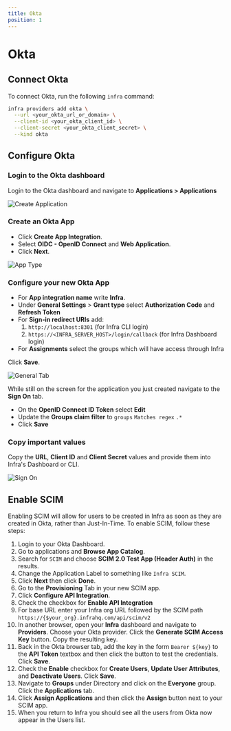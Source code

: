 ```yaml
---
title: Okta
position: 1
---
```


# Okta

## Connect Okta

To connect Okta, run the following `infra` command:

```bash
infra providers add okta \
  --url <your_okta_url_or_domain> \
  --client-id <your_okta_client_id> \
  --client-secret <your_okta_client_secret> \
  --kind okta
```

## Configure Okta

### Login to the Okta dashboard

Login to the Okta dashboard and navigate to **Applications > Applications**

![Create Application](../../images/okta-setup/connect-users-okta-okta1.png)

### Create an Okta App

- Click **Create App Integration**.
- Select **OIDC - OpenID Connect** and **Web Application**.
- Click **Next**.

![App Type](../../images/okta-setup/connect-users-okta-okta2.png)

### Configure your new Okta App

- For **App integration name** write **Infra**.
- Under **General Settings** > **Grant type** select **Authorization Code** and **Refresh Token**
- For **Sign-in redirect URIs** add:
  1. `http://localhost:8301` (for Infra CLI login)
  2. `https://<INFRA_SERVER_HOST>/login/callback` (for Infra Dashboard login)
- For **Assignments** select the groups which will have access through Infra

Click **Save**.

![General Tab](../../images/okta-setup/connect-users-okta-okta4.png)

While still on the screen for the application you just created navigate to the **Sign On** tab.

- On the **OpenID Connect ID Token** select **Edit**
- Update the **Groups claim filter** to `groups` `Matches regex` `.*`
- Click **Save**

### Copy important values

Copy the **URL**, **Client ID** and **Client Secret** values and provide them into Infra's Dashboard or CLI.

![Sign On](../../images/okta-setup/connect-users-okta-okta5.png)

## Enable SCIM

Enabling SCIM will allow for users to be created in Infra as soon as they are created in Okta, rather than Just-In-Time. To enable SCIM, follow these steps:

1. Login to your Okta Dashboard. 
2. Go to applications and **Browse App Catalog**. 
3. Search for `SCIM` and choose **SCIM 2.0 Test App (Header Auth)** in the results.
4. Change the Application Label to something like `Infra SCIM`.
5. Click **Next** then click **Done**. 
6. Go to the **Provisioning** Tab in your new SCIM app.
7. Click **Configure API Integration**.
8. Check the checkbox for **Enable API Integration**
9. For base URL enter your Infra org URL followed by  the SCIM path `https://{$your_org}.infrahq.com/api/scim/v2`
10. In another browser, open your **Infra** dashboard and navigate to **Providers**. Choose your Okta provider. Click the **Generate SCIM Access Key** button. Copy the resulting key.
11. Back in the Okta browser tab, add the key in the form `Bearer ${key}` to the **API Token** textbox and then click the button to test the credentials. Click **Save**.
12. Check the **Enable** checkbox for **Create Users**, **Update User Attributes**, and **Deactivate Users**. Click **Save**.
13. Navigate to **Groups** under Directory and click on the **Everyone** group. Click the **Applications** tab.
14. Click **Assign Applications** and then click the **Assign** button next to your SCIM app.
15. When you return to Infra you should see all the users from Okta now appear in the Users list.


